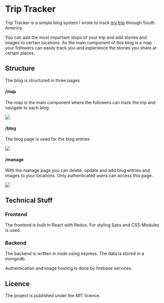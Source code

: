 # Trip Tracker

Trip Tracker is a simple blog system I wrote to track [my trip](https://south-america.clemens.rocks) through South America.

You can add the most important stops of your trip and add stories and images to certain locations. As the main component of this blog is a map your followers can easily track you and experience the stories you share at certain places.

## Structure

The blog is structured in three pages

#### /map

The map is the main component where the followers can track the trip and navigate to each blog


![](https://firebasestorage.googleapis.com/v0/b/travel-diary-58ffc.appspot.com/o/doc%2Fmap.png?alt=media&token=4132c253-9486-4fb7-824b-82138a3cb272)

#### /blog

The blog page is used for the blog entries


![](https://firebasestorage.googleapis.com/v0/b/travel-diary-58ffc.appspot.com/o/doc%2Fblog.png?alt=media&token=61b01f10-d682-4588-aea9-a6e25152cbfb)

#### /manage

With the manage page you can delete, update and add blog entries and images to your locations. Only authenticated users can access this page.

![](https://firebasestorage.googleapis.com/v0/b/travel-diary-58ffc.appspot.com/o/doc%2Fcms.png?alt=media&token=cdeff6a9-1849-4495-9071-1a12d8540a7b)

## Technical Stuff

### Frontend

The frontend is built in React with Redux. For styling Sass and CSS-Modules is used.

### Backend

The backend is written in node using express. The data is stored in a mongodb.

Authentication and image hosting is done by firebase services.

## Licence

The project is published under the MIT licence.

